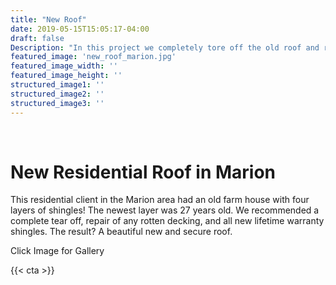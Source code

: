 ```yaml
---
title: "New Roof"
date: 2019-05-15T15:05:17-04:00
draft: false
Description: "In this project we completely tore off the old roof and replaced it with lifetime warranty shingles. Before installing the new roof we repaired the rotten decking."
featured_image: 'new_roof_marion.jpg'
featured_image_width: ''
featured_image_height: ''
structured_image1: ''
structured_image2: ''
structured_image3: ''
---
```

<br>
<h1 class="h2 col-10 mx4 pb3 pt3">New Residential Roof in Marion</h1>
<p class="col-10 mx4 pb1 pt1">This residential client in the Marion area had an old farm house with four layers of shingles! The newest layer was 27 years old. We recommended a complete tear off, repair of any rotten decking, and all new lifetime warranty shingles. The result? A beautiful new and secure roof.</p>
<p class="col-6 mx4 pb1 pt1">  <span>Click Image for Gallery</span>
<amp-img lightbox="hero"
  src="/new_roof_marion.jpg"
  width="400"
  height="300"
  layout="responsive">

</amp-img>

<div hidden>
  <amp-img lightbox="hero"
    src="/new_roof_marion_2.jpg"
    layout="responsive"
    width="400"
    height="710"></amp-img>
</div>
</p>
{{< cta >}}
